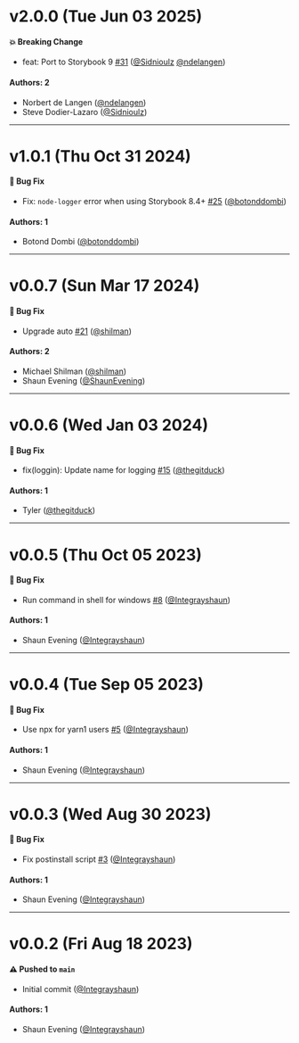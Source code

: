# v2.0.0 (Tue Jun 03 2025)

#### 💥 Breaking Change

- feat: Port to Storybook 9 [#31](https://github.com/storybookjs/addon-styling-webpack/pull/31) ([@Sidnioulz](https://github.com/Sidnioulz) [@ndelangen](https://github.com/ndelangen))

#### Authors: 2

- Norbert de Langen ([@ndelangen](https://github.com/ndelangen))
- Steve Dodier-Lazaro ([@Sidnioulz](https://github.com/Sidnioulz))

---

# v1.0.1 (Thu Oct 31 2024)

#### 🐛 Bug Fix

- Fix: `node-logger` error when using Storybook 8.4+ [#25](https://github.com/storybookjs/addon-styling-webpack/pull/25) ([@botonddombi](https://github.com/botonddombi))

#### Authors: 1

- Botond Dombi ([@botonddombi](https://github.com/botonddombi))

---

# v0.0.7 (Sun Mar 17 2024)

#### 🐛 Bug Fix

- Upgrade auto [#21](https://github.com/storybookjs/addon-styling-webpack/pull/21) ([@shilman](https://github.com/shilman))

#### Authors: 2

- Michael Shilman ([@shilman](https://github.com/shilman))
- Shaun Evening ([@ShaunEvening](https://github.com/ShaunEvening))

---

# v0.0.6 (Wed Jan 03 2024)

#### 🐛 Bug Fix

- fix(loggin): Update name for logging [#15](https://github.com/storybookjs/addon-styling-webpack/pull/15) ([@thegitduck](https://github.com/thegitduck))

#### Authors: 1

- Tyler ([@thegitduck](https://github.com/thegitduck))

---

# v0.0.5 (Thu Oct 05 2023)

#### 🐛 Bug Fix

- Run command in shell for windows [#8](https://github.com/storybookjs/addon-styling-webpack/pull/8) ([@Integrayshaun](https://github.com/Integrayshaun))

#### Authors: 1

- Shaun Evening ([@Integrayshaun](https://github.com/Integrayshaun))

---

# v0.0.4 (Tue Sep 05 2023)

#### 🐛 Bug Fix

- Use npx for yarn1 users [#5](https://github.com/storybookjs/addon-styling-webpack/pull/5) ([@Integrayshaun](https://github.com/Integrayshaun))

#### Authors: 1

- Shaun Evening ([@Integrayshaun](https://github.com/Integrayshaun))

---

# v0.0.3 (Wed Aug 30 2023)

#### 🐛 Bug Fix

- Fix postinstall script [#3](https://github.com/storybookjs/addon-styling-webpack/pull/3) ([@Integrayshaun](https://github.com/Integrayshaun))

#### Authors: 1

- Shaun Evening ([@Integrayshaun](https://github.com/Integrayshaun))

---

# v0.0.2 (Fri Aug 18 2023)

#### ⚠️ Pushed to `main`

- Initial commit ([@Integrayshaun](https://github.com/Integrayshaun))

#### Authors: 1

- Shaun Evening ([@Integrayshaun](https://github.com/Integrayshaun))
